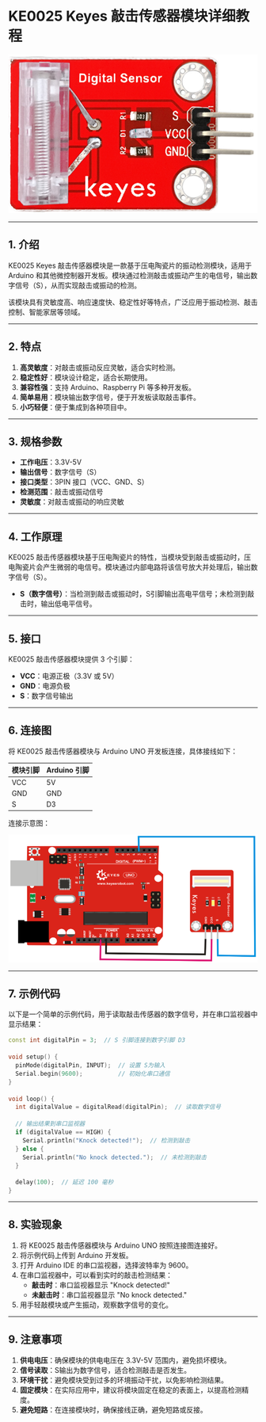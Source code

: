 # KE0025 Keyes 敲击传感器模块详细教程

![image-20250312154051063](media/image-20250312154051063.png)

---

## **1. 介绍**

KE0025 Keyes 敲击传感器模块是一款基于压电陶瓷片的振动检测模块，适用于 Arduino 和其他微控制器开发板。模块通过检测敲击或振动产生的电信号，输出数字信号（S），从而实现敲击或振动的检测。

该模块具有灵敏度高、响应速度快、稳定性好等特点，广泛应用于振动检测、敲击控制、智能家居等领域。

---

## **2. 特点**

1. **高灵敏度**：对敲击或振动反应灵敏，适合实时检测。  
2. **稳定性好**：模块设计稳定，适合长期使用。  
3. **兼容性强**：支持 Arduino、Raspberry Pi 等多种开发板。  
4. **简单易用**：模块输出数字信号，便于开发板读取敲击事件。  
5. **小巧轻便**：便于集成到各种项目中。

---

## **3. 规格参数**

- **工作电压**：3.3V-5V  
- **输出信号**：数字信号（S）  
- **接口类型**：3PIN 接口（VCC、GND、S）  
- **检测范围**：敲击或振动信号  
- **灵敏度**：对敲击或振动的响应灵敏  

---

## **4. 工作原理**

KE0025 敲击传感器模块基于压电陶瓷片的特性，当模块受到敲击或振动时，压电陶瓷片会产生微弱的电信号。模块通过内部电路将该信号放大并处理后，输出数字信号（S）。  
- **S（数字信号）**：当检测到敲击或振动时，S引脚输出高电平信号；未检测到敲击时，输出低电平信号。  

---

## **5. 接口**

KE0025 敲击传感器模块提供 3 个引脚：  
- **VCC**：电源正极（3.3V 或 5V）  
- **GND**：电源负极  
- **S**：数字信号输出  

---

## **6. 连接图**

将 KE0025 敲击传感器模块与 Arduino UNO 开发板连接，具体接线如下：  

| 模块引脚 | Arduino 引脚 |
| -------- | ------------ |
| VCC      | 5V           |
| GND      | GND          |
| S        | D3           |

连接示意图：  

![image-20250312154106856](media/image-20250312154106856.png)

---

## **7. 示例代码**

以下是一个简单的示例代码，用于读取敲击传感器的数字信号，并在串口监视器中显示结果：

```cpp
const int digitalPin = 3;  // S 引脚连接到数字引脚 D3

void setup() {
  pinMode(digitalPin, INPUT);  // 设置 S为输入
  Serial.begin(9600);          // 初始化串口通信
}

void loop() {
  int digitalValue = digitalRead(digitalPin);  // 读取数字信号

  // 输出结果到串口监视器
  if (digitalValue == HIGH) {
    Serial.println("Knock detected!");  // 检测到敲击
  } else {
    Serial.println("No knock detected.");  // 未检测到敲击
  }

  delay(100);  // 延迟 100 毫秒
}
```

---

## **8. 实验现象**

1. 将 KE0025 敲击传感器模块与 Arduino UNO 按照连接图连接好。  
2. 将示例代码上传到 Arduino 开发板。  
3. 打开 Arduino IDE 的串口监视器，选择波特率为 9600。  
4. 在串口监视器中，可以看到实时的敲击检测结果：  
   - **敲击时**：串口监视器显示 "Knock detected!"  
   - **未敲击时**：串口监视器显示 "No knock detected."  
5. 用手轻敲模块或产生振动，观察数字信号的变化。

---

## **9. 注意事项**

1. **供电电压**：确保模块的供电电压在 3.3V-5V 范围内，避免损坏模块。  
2. **信号读取**：S输出为数字信号，适合检测敲击是否发生。  
3. **环境干扰**：避免模块受到过多的环境振动干扰，以免影响检测结果。  
4. **固定模块**：在实际应用中，建议将模块固定在稳定的表面上，以提高检测精度。  
5. **避免短路**：在连接模块时，确保接线正确，避免短路或反接。  



